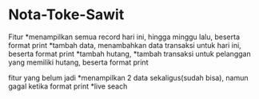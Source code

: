 # Nota-Toke-Sawit
Fitur
*menampilkan semua record hari ini, hingga minggu lalu, beserta format print
*tambah data, menambahkan data transaksi untuk hari ini, beserta format print
*tambah hutang,
*tambah transaksi untuk pelanggan yang memiliki hutang, beserta format print

fitur yang belum jadi
*menampilkan 2 data sekaligus(sudah bisa), namun gagal ketika format print
*live seach
